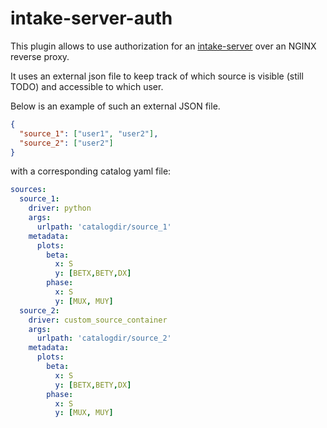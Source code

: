 intake-server-auth
==================

This plugin allows to use authorization for an [intake-server](https://github.com/intake/intake) over an NGINX reverse proxy. 

It uses an external json file to keep track of which source is visible (still TODO) and accessible to which user.

Below is an example of such an external JSON file.

```json
{
  "source_1": ["user1", "user2"],
  "source_2": ["user2"]
}
```

with a corresponding catalog yaml file:

```yaml
sources:
  source_1:
    driver: python
    args:
      urlpath: 'catalogdir/source_1'
    metadata:
      plots:
        beta:
          x: S
          y: [BETX,BETY,DX]
        phase:
          x: S
          y: [MUX, MUY]
  source_2:
    driver: custom_source_container
    args:
      urlpath: 'catalogdir/source_2'
    metadata:
      plots:
        beta:
          x: S
          y: [BETX,BETY,DX]
        phase:
          x: S
          y: [MUX, MUY]

```


